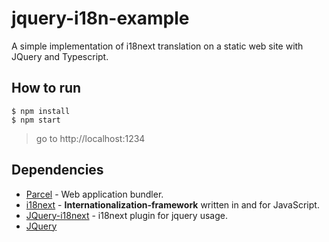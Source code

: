# jquery-i18n-example
A simple implementation of i18next translation on a static web site with JQuery and Typescript.

## How to run

    $ npm install
    $ npm start

> go to http://localhost:1234 
 
## Dependencies 

 - [Parcel](https://parceljs.org/) - Web application bundler.
 - [i18next](https://www.i18next.com/) - **Internationalization-framework** written in and for JavaScript.
 - [JQuery-i18next](https://github.com/i18next/jquery-i18next) - i18next plugin for jquery usage.
 - [JQuery](https://jquery.com/)
